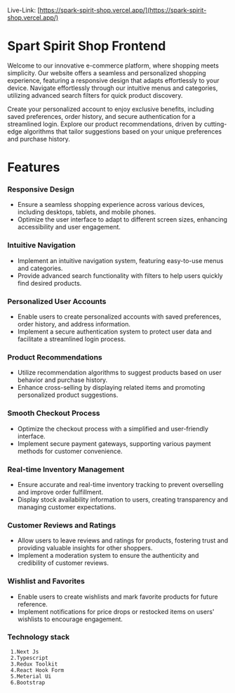 

Live-Link: [https://spark-spirit-shop.vercel.app/](https://spark-spirit-shop.vercel.app/)
# Spart Spirit Shop Frontend
Welcome to our innovative e-commerce platform, where shopping meets simplicity. Our website offers a seamless and personalized shopping experience, featuring a responsive design that adapts effortlessly to your device. Navigate effortlessly through our intuitive menus and categories, utilizing advanced search filters for quick product discovery.

Create your personalized account to enjoy exclusive benefits, including saved preferences, order history, and secure authentication for a streamlined login. Explore our product recommendations, driven by cutting-edge algorithms that tailor suggestions based on your unique preferences and purchase history.
#  Features

### Responsive Design

- Ensure a seamless shopping experience across various devices, including desktops, tablets, and mobile phones.
- Optimize the user interface to adapt to different screen sizes, enhancing accessibility and user engagement.

### Intuitive Navigation

- Implement an intuitive navigation system, featuring easy-to-use menus and categories.
- Provide advanced search functionality with filters to help users quickly find desired products.

### Personalized User Accounts

- Enable users to create personalized accounts with saved preferences, order history, and address information.
- Implement a secure authentication system to protect user data and facilitate a streamlined login process.

### Product Recommendations

- Utilize recommendation algorithms to suggest products based on user behavior and purchase history.
- Enhance cross-selling by displaying related items and promoting personalized product suggestions.

### Smooth Checkout Process

- Optimize the checkout process with a simplified and user-friendly interface.
- Implement secure payment gateways, supporting various payment methods for customer convenience.

### Real-time Inventory Management

- Ensure accurate and real-time inventory tracking to prevent overselling and improve order fulfillment.
- Display stock availability information to users, creating transparency and managing customer expectations.

### Customer Reviews and Ratings

- Allow users to leave reviews and ratings for products, fostering trust and providing valuable insights for other shoppers.
- Implement a moderation system to ensure the authenticity and credibility of customer reviews.

### Wishlist and Favorites

- Enable users to create wishlists and mark favorite products for future reference.
- Implement notifications for price drops or restocked items on users' wishlists to encourage engagement.


<!-- ## Social Media Integration

- Implement social media sharing options for products, allowing users to share their favorite items with friends and followers.
- Enable social login options to streamline account creation and enhance user convenience. -->

### Technology stack

     1.Next Js
     2.Typescript
     3.Redux Toolkit
     4.React Hook Form
     5.Meterial Ui
     6.Bootstrap

